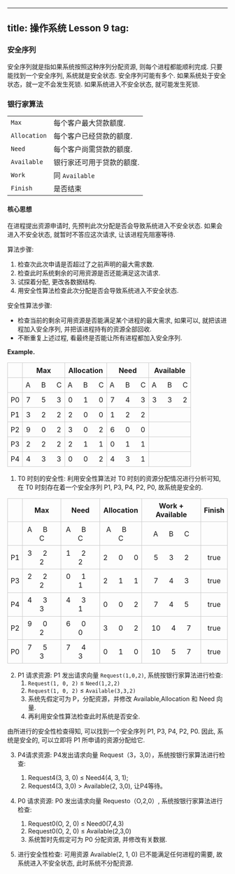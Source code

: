 
---
title: 操作系统 Lesson 9
tag: [](/index.md)
---

<style>
hint {
  color: gray;  
}
em {
  color: rgb(249, 117, 131);
  font-style: normal;
}

.border-table th, 
.border-table td {
  padding: 0.4em;
  border: 1px solid #ccc;
}
</style>

### 安全序列

安全序列就是指如果系统按照这种序列分配资源, 则每个进程都能顺利完成. 只要能找到一个安全序列, 系统就是安全状态. 安全序列可能有多个. 如果系统处于安全状态，就一定不会发生死锁. 如果系统进入不安全状态, 就可能发生死锁. 

### 银行家算法

|  |  |
| - | - |
| `Max` | 每个客户最大贷款额度. |
| `Allocation` | 每个客户已经贷款的额度. |
| `Need` | 每个客户尚需贷款的额度. |
| `Available` | 银行家还可用于贷款的额度. |
| `Work` | 同 `Available` |
| `Finish` | 是否结束 |

#### 核心思想

在进程提出资源申请时, 先预判此次分配是否会导致系统进入不安全状态. 如果会进入不安全状态, 就暂时不答应这次请求, 让该进程先阻塞等待.

算法步骤:
  1. 检查次此次申请是否超过了之前声明的最大需求数.
  1. 检查此时系统剩余的可用资源是否还能满足这次请求.
  1. 试探着分配, 更改各数据结构.
  1. 用安全性算法检查此次分配是否会导致系统进入不安全状态.

安全性算法步骤:
  - 检查当前的剩余可用资源是否能满足某个进程的最大需求, 如果可以, 就把该进程加入安全序列, 并把该进程持有的资源全部回收.
  - 不断重复上述过程, 看最终是否能让所有进程都加入安全序列.

$\textbf{Example.}$ 

<div class="border-table">

|  | Max | Allocation | Need | Available |
| :-: | :-: | :-: | :-: | :-: |
| | A &emsp; B &emsp; C | A &emsp; B &emsp; C | A &emsp; B &emsp; C | A &emsp; B &emsp; C | 
| P0 | 7 &emsp; 5 &emsp; 3 | 0 &emsp; 1 &emsp; 0 | 7 &emsp; 4 &emsp; 3 | 3 &emsp; 3 &emsp; 2 |
| P1 | 3 &emsp; 2 &emsp; 2 | 2 &emsp; 0 &emsp; 0 | 1 &emsp; 2 &emsp; 2 |  |
| P2 | 9 &emsp; 0 &emsp; 2 | 3 &emsp; 0 &emsp; 2 | 6 &emsp; 0 &emsp; 0 |  |
| P3 | 2 &emsp; 2 &emsp; 2 | 2 &emsp; 1 &emsp; 1 | 0 &emsp; 1 &emsp; 1 | |
| P4 | 4 &emsp; 3 &emsp; 3 | 0 &emsp; 0 &emsp; 2 | 4 &emsp; 3 &emsp; 1 | |

</div>

1. T0 时刻的安全性: 利用安全性算法对 T0 时刻的资源分配情况进行分析可知, 在 T0 时刻存在着一个安全序列 P1, P3, P4, P2, P0, 故系统是安全的.

<div class="border-table">

|  | Max | Need | Allocation  | Work + Available | Finish |
| :-: | :-: | :-: | :-: | :-: | :-: |
| | A &emsp; B &emsp; C | A &emsp; B &emsp; C | A &emsp; B &emsp; C | A &emsp; B &emsp; C | |
| P1 | 3 &emsp; 2 &emsp; 2 | 1 &emsp; 2 &emsp; 2 | 2 &emsp; 0 &emsp; 0 | 5 &emsp; 3 &emsp; 2 | true |
| P3 | 2 &emsp; 2 &emsp; 2 | 0 &emsp; 1 &emsp; 1 | 2 &emsp; 1 &emsp; 1 | 7 &emsp; 4 &emsp; 3 | true |
| P4 | 4 &emsp; 3 &emsp; 3 | 4 &emsp; 3 &emsp; 1 | 0 &emsp; 0 &emsp; 2 | 7 &emsp; 4 &emsp; 5 | true |
| P2 | 9 &emsp; 0 &emsp; 2 | 6 &emsp; 0 &emsp; 0  | 3 &emsp; 0 &emsp; 2 | 10 &emsp; 4 &emsp; 7 | true |
| P0 | 7 &emsp; 5 &emsp; 3 | 7 &emsp; 4 &emsp; 3 | 0 &emsp; 1 &emsp; 0 | 10 &emsp; 5 &emsp; 7 | true |
</div>

2. P1 请求资源: P1 发出请求向量 `Request(1,0,2)`, 系统按银行家算法进行检查: 
    1. `Request(1, 0, 2)` ≤ `Need(1,2,2)`
    2. `Request(1, 0, 2)` ≤ `Available(3,3,2)`
    3. 系统先假定可为 P，分配资源，并修改 Available,Allocation 和 Need 向量. 
    4. 再利用安全性算法检查此时系统是否安全. 


由所进行的安全性检查得知, 可以找到一个安全序列 P1, P3, P4, P2, P0. 因此, 系统是安全的, 可以立即将 P1 所申请的资源分配给它. 

3. P4请求资源: P4发出请求向量 Request（3，3,0），系统按银行家算法进行检查: 
    1. Request4(3, 3, 0) ≤ Need4(4, 3, 1);
    2. Request4(3, 3,0) > Available(2, 3,0), 让P4等待。

4. P0 请求资源: P0 发出请求向量 Requesto（O,2,0）, 系统按银行家算法进行检查:
    1. Request0(O, 2, 0) ≤ Need0(7,4,3)
    2. Request0(O, 2, 0) ≤ Available(2,3,0)
    3. 系统暂时先假定可为 P0 分配资源, 并修改有关数据. 

5. 进行安全性检查: 可用资源 Available(2, 1, 0) 已不能满足任何进程的需要, 故系统进入不安全状态, 此时系统不分配资源. 

